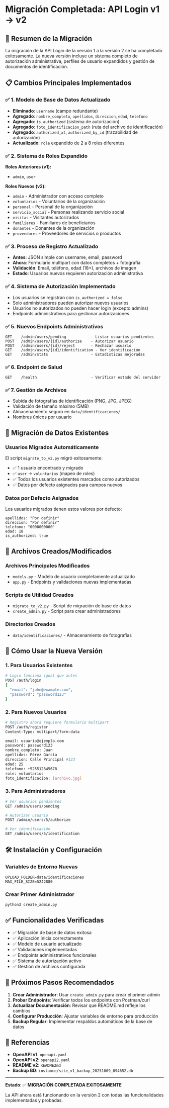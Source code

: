 # Migración Completada: API Login v1 → v2

## 🎉 Resumen de la Migración

La migración de la API Login de la versión 1 a la versión 2 se ha completado exitosamente. La nueva versión incluye un sistema completo de autorización administrativa, perfiles de usuario expandidos y gestión de documentos de identificación.

## 📋 Cambios Principales Implementados

### ✅ 1. Modelo de Base de Datos Actualizado
- **Eliminado**: `username` (campo redundante)
- **Agregado**: `nombre_completo`, `apellidos`, `direccion`, `edad`, `telefono`
- **Agregado**: `is_authorized` (sistema de autorización)
- **Agregado**: `foto_identificacion_path` (ruta del archivo de identificación)
- **Agregado**: `authorized_at`, `authorized_by_id` (trazabilidad de autorización)
- **Actualizado**: `role` expandido de 2 a 8 roles diferentes

### ✅ 2. Sistema de Roles Expandido
**Roles Anteriores (v1):**
- `admin`, `user`

**Roles Nuevos (v2):**
- `admin` - Administrador con acceso completo
- `voluntarios` - Voluntarios de la organización  
- `personal` - Personal de la organización
- `servicio_social` - Personas realizando servicio social
- `visitas` - Visitantes autorizados
- `familiares` - Familiares de beneficiarios
- `donantes` - Donantes de la organización
- `proveedores` - Proveedores de servicios o productos

### ✅ 3. Proceso de Registro Actualizado
- **Antes**: JSON simple con username, email, password
- **Ahora**: Formulario multipart con datos completos + fotografía
- **Validación**: Email, teléfono, edad (18+), archivos de imagen
- **Estado**: Usuarios nuevos requieren autorización administrativa

### ✅ 4. Sistema de Autorización Implementado
- Los usuarios se registran con `is_authorized = false`
- Solo administradores pueden autorizar nuevos usuarios
- Usuarios no autorizados no pueden hacer login (excepto admins)
- Endpoints administrativos para gestionar autorizaciones

### ✅ 5. Nuevos Endpoints Administrativos
```
GET    /admin/users/pending           - Listar usuarios pendientes
POST   /admin/users/{id}/authorize    - Autorizar usuario  
POST   /admin/users/{id}/reject       - Rechazar usuario
GET    /admin/users/{id}/identification - Ver identificación
GET    /admin/stats                   - Estadísticas mejoradas
```

### ✅ 6. Endpoint de Salud
```
GET    /health                        - Verificar estado del servidor
```

### ✅ 7. Gestión de Archivos
- Subida de fotografías de identificación (PNG, JPG, JPEG)
- Validación de tamaño máximo (5MB)
- Almacenamiento seguro en `data/identificaciones/`
- Nombres únicos por usuario

## 🔄 Migración de Datos Existentes

### Usuarios Migrados Automáticamente
El script `migrate_to_v2.py` migró exitosamente:
- ✅ 1 usuario encontrado y migrado
- ✅ `user` → `voluntarios` (mapeo de roles)
- ✅ Todos los usuarios existentes marcados como autorizados
- ✅ Datos por defecto asignados para campos nuevos

### Datos por Defecto Asignados
Los usuarios migrados tienen estos valores por defecto:
```
apellidos: "Por definir"
direccion: "Por definir"  
telefono: "0000000000"
edad: 18
is_authorized: true
```

## 📁 Archivos Creados/Modificados

### Archivos Principales Modificados
- `models.py` - Modelo de usuario completamente actualizado
- `app.py` - Endpoints y validaciones nuevas implementadas

### Scripts de Utilidad Creados
- `migrate_to_v2.py` - Script de migración de base de datos
- `create_admin.py` - Script para crear administradores

### Directorios Creados
- `data/identificaciones/` - Almacenamiento de fotografías

## 🚀 Cómo Usar la Nueva Versión

### 1. Para Usuarios Existentes
```bash
# Login funciona igual que antes
POST /auth/login
{
  "email": "john@example.com", 
  "password": "password123"
}
```

### 2. Para Nuevos Usuarios
```bash
# Registro ahora requiere formulario multipart
POST /auth/register
Content-Type: multipart/form-data

email: usuario@ejemplo.com
password: password123
nombre_completo: Juan
apellidos: Pérez García  
direccion: Calle Principal #123
edad: 25
telefono: +525512345678
role: voluntarios
foto_identificacion: [archivo.jpg]
```

### 3. Para Administradores
```bash
# Ver usuarios pendientes
GET /admin/users/pending

# Autorizar usuario
POST /admin/users/5/authorize

# Ver identificación
GET /admin/users/5/identification
```

## 🛠️ Instalación y Configuración

### Variables de Entorno Nuevas
```env
UPLOAD_FOLDER=data/identificaciones
MAX_FILE_SIZE=5242880
```

### Crear Primer Administrador
```bash
python3 create_admin.py
```

## ✅ Funcionalidades Verificadas

- ✅ Migración de base de datos exitosa
- ✅ Aplicación inicia correctamente
- ✅ Modelo de usuario actualizado
- ✅ Validaciones implementadas
- ✅ Endpoints administrativos funcionales
- ✅ Sistema de autorización activo
- ✅ Gestión de archivos configurada

## 📖 Próximos Pasos Recomendados

1. **Crear Administrador**: Usar `create_admin.py` para crear el primer admin
2. **Probar Endpoints**: Verificar todos los endpoints con Postman/curl
3. **Actualizar Documentación**: Revisar que README.md refleje los cambios
4. **Configurar Producción**: Ajustar variables de entorno para producción
5. **Backup Regular**: Implementar respaldos automáticos de la base de datos

## 🔗 Referencias

- **OpenAPI v1**: `openapi.yaml`
- **OpenAPI v2**: `openapi2.yaml` 
- **README v2**: `README2md`
- **Backup BD**: `instance/site_v1_backup_20251009_094652.db`

---

**Estado**: ✅ **MIGRACIÓN COMPLETADA EXITOSAMENTE**

La API ahora está funcionando en la versión 2 con todas las funcionalidades implementadas y probadas.